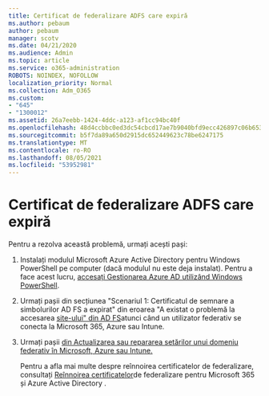 ```yaml
---
title: Certificat de federalizare ADFS care expiră
ms.author: pebaum
author: pebaum
manager: scotv
ms.date: 04/21/2020
ms.audience: Admin
ms.topic: article
ms.service: o365-administration
ROBOTS: NOINDEX, NOFOLLOW
localization_priority: Normal
ms.collection: Adm_O365
ms.custom:
- "645"
- "1300012"
ms.assetid: 26a7eebb-1424-4ddc-a123-af1cc94bc40f
ms.openlocfilehash: 48d4ccbbc0ed3dc54cbcd17ae7b9040bfd9ecc426897c06b653bf40bc7d5e9b2
ms.sourcegitcommit: b5f7da89a650d2915dc652449623c78be6247175
ms.translationtype: MT
ms.contentlocale: ro-RO
ms.lasthandoff: 08/05/2021
ms.locfileid: "53952981"
---
```

# <a name="adfs-federation-certificate-expiring"></a>Certificat de federalizare ADFS care expiră

Pentru a rezolva această problemă, urmați acești pași:
  
1. Instalați modulul Microsoft Azure Active Directory pentru Windows PowerShell pe computer (dacă modulul nu este deja instalat). Pentru a face acest lucru, [accesați Gestionarea Azure AD utilizând Windows PowerShell](https://aka.ms/aadposh).

2. Urmați pașii din secțiunea "Scenariul 1: Certificatul de semnare a simbolurilor AD FS a expirat" din eroarea "A existat o problemă la accesarea [site-ului" din AD FS](https://support.microsoft.com/help/2713898/there-was-a-problem-accessing-the-site-error-from-ad-fs-when-a-federat)atunci când un utilizator federativ se conecta la Microsoft 365, Azure sau Intune.

3. Urmați pașii [din Actualizarea sau repararea setărilor unui domeniu federativ în Microsoft, Azure sau Intune.](https://docs.microsoft.com/office365/troubleshoot/security/update-federated-domain-office-365)

    Pentru a afla mai multe despre reînnoirea certificatelor de federalizare, consultați [Reînnoirea certificatelor](https://docs.microsoft.com/azure/active-directory/connect/active-directory-aadconnect-o365-certs)de federalizare pentru Microsoft 365 și Azure Active Directory .
